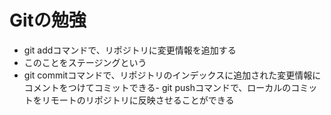 # Gitの勉強

- git addコマンドで、リポジトリに変更情報を追加する
 - このことをステージングという
- git commitコマンドで、リポジトリのインデックスに追加された変更情報にコメントをつけてコミットできる- git pushコマンドで、ローカルのコミットをリモートのリポジトリに反映させることができる

